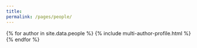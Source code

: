 ```yaml
---
title:
permalink: /pages/people/
---
```


<div style="display:table; vertical-align:top">
{% for author in site.data.people %}
  {% include multi-author-profile.html %}
{% endfor %}
</div>
  


